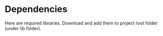 # Dependencies
Here are required libraries. Download and add them to project root folder (under lib folder).
